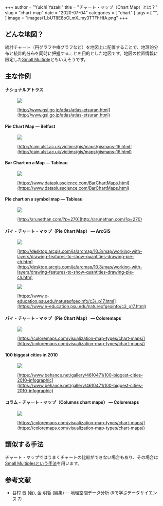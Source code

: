 +++
author = "Yuichi Yazaki"
title = "チャート・マップ（Chart Map）とは？"
slug = "chart-map"
date = "2020-07-04"
categories = [
    "chart"
]
tags = [
    "",
]
image = "images/1_bUT8E8oOLmX_my3TTFhHfA.png"
+++

## どんな地図？

統計チャート（円グラフや棒グラフなど）を地図上に配置することで、地理的分布と統計的分布を同時に把握することを目的とした地図です。地図の位置情報に限定した[Small Multiple](https://visualizing.jp/small-multiples/)ともいえそうです。

## 主な作例

#### ナショナルアトラス

<figure>

![](images/1_bUT8E8oOLmX_my3TTFhHfA.png)

<figcaption>

[http://www.gsi.go.jp/atlas/atlas-etsuran.html](http://www.gsi.go.jp/atlas/atlas-etsuran.html)

</figcaption>

</figure>

#### Pie Chart Map — Belfast

<figure>

![](images/1_U8xEpDAive7YsN3PIFzSjw.jpg)

<figcaption>

[http://cain.ulst.ac.uk/victims/gis/maps/gismaps-16.html](http://cain.ulst.ac.uk/victims/gis/maps/gismaps-16.html)

</figcaption>

</figure>

#### Bar Chart on a Map — Tableau

<figure>

![](images/1_pIOyHftfXVEwXNvuQTs4zw.png)

<figcaption>

[https://www.dataplusscience.com/BarChartMaps.html](https://www.dataplusscience.com/BarChartMaps.html)

</figcaption>

</figure>

#### Pie chart on a symbol map — Tableau

<figure>

![](images/1_Ht5L2vgisQsjjid5txzndA.png)

<figcaption>

[http://arunethan.com/?p=270](http://arunethan.com/?p=270)

</figcaption>

</figure>

#### パイ・チャート・マップ（Pie Chart Map） — ArcGIS

<figure>

![](images/1_y_P0ESrVxUwKqg6TA1s6bw.png)

<figcaption>

[http://desktop.arcgis.com/ja/arcmap/10.3/map/working-with-layers/drawing-features-to-show-quantities-drawing-pie-ch.htm](http://desktop.arcgis.com/ja/arcmap/10.3/map/working-with-layers/drawing-features-to-show-quantities-drawing-pie-ch.htm)

</figcaption>

</figure>

<figure>

![](images/1_mAK-AuR0oWkPtICrvXq8Tw.gif)

<figcaption>

[https://www.e-education.psu.edu/natureofgeoinfo/c3\_p17.html](https://www.e-education.psu.edu/natureofgeoinfo/c3_p17.html)

</figcaption>

</figure>

#### パイ・チャート・マップ（Pie Chart Map） — Coloremaps

<figure>

![](images/1_f_EFGJlRSA2uTyp277EniA.png)

<figcaption>

[https://coloremaps.com/visualization-map-types/chart-maps/](https://coloremaps.com/visualization-map-types/chart-maps/)

</figcaption>

</figure>

#### 100 biggest cities in 2010

<figure>

![](images/1_vYlrcEajmqotd7pmMkhw3g.jpeg)

<figcaption>

[https://www.behance.net/gallery/4610471/100-biggest-cities-2010-infographic](https://www.behance.net/gallery/4610471/100-biggest-cities-2010-infographic)

</figcaption>

</figure>

#### コラム・チャート・マップ（Columns chart maps） — Coloremaps

<figure>

![](images/1_P_BLOe42fK636x5d-dkQQ.png)

<figcaption>

[https://coloremaps.com/visualization-map-types/chart-maps/](https://coloremaps.com/visualization-map-types/chart-maps/)

</figcaption>

</figure>

## 類似する手法

チャート・マップではうまくチャートの比較ができない場合もあり、その場合は[Small Multiplesという手法](https://visualizing.jp/small-multiples/)を用います。

## 参考文献

- 谷村 晋 (著), 金 明哲 (編集) — 地理空間データ分析 (Rで学ぶデータサイエンス 7)
